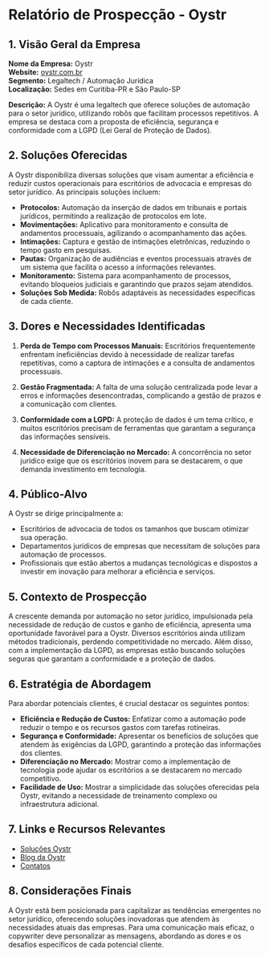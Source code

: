 # Relatório de Prospecção - Oystr

## 1. **Visão Geral da Empresa**

**Nome da Empresa:** Oystr  
**Website:** [oystr.com.br](https://www.oystr.com.br)  
**Segmento:** Legaltech / Automação Jurídica  
**Localização:** Sedes em Curitiba-PR e São Paulo-SP  

**Descrição:** A Oystr é uma legaltech que oferece soluções de automação para o setor jurídico, utilizando robôs que facilitam processos repetitivos. A empresa se destaca com a proposta de eficiência, segurança e conformidade com a LGPD (Lei Geral de Proteção de Dados).

## 2. **Soluções Oferecidas**

A Oystr disponibiliza diversas soluções que visam aumentar a eficiência e reduzir custos operacionais para escritórios de advocacia e empresas do setor jurídico. As principais soluções incluem:

- **Protocolos:** Automação da inserção de dados em tribunais e portais jurídicos, permitindo a realização de protocolos em lote.
- **Movimentações:** Aplicativo para monitoramento e consulta de andamentos processuais, agilizando o acompanhamento das ações.
- **Intimações:** Captura e gestão de intimações eletrônicas, reduzindo o tempo gasto em pesquisas.
- **Pautas:** Organização de audiências e eventos processuais através de um sistema que facilita o acesso a informações relevantes.
- **Monitoramento:** Sistema para acompanhamento de processos, evitando bloqueios judiciais e garantindo que prazos sejam atendidos.
- **Soluções Sob Medida:** Robôs adaptáveis às necessidades específicas de cada cliente.

## 3. **Dores e Necessidades Identificadas**

1. **Perda de Tempo com Processos Manuais:** Escritórios frequentemente enfrentam ineficiências devido à necessidade de realizar tarefas repetitivas, como a captura de intimações e a consulta de andamentos processuais.

2. **Gestão Fragmentada:** A falta de uma solução centralizada pode levar a erros e informações desencontradas, complicando a gestão de prazos e a comunicação com clientes.

3. **Conformidade com a LGPD:** A proteção de dados é um tema crítico, e muitos escritórios precisam de ferramentas que garantam a segurança das informações sensíveis.

4. **Necessidade de Diferenciação no Mercado:** A concorrência no setor jurídico exige que os escritórios inovem para se destacarem, o que demanda investimento em tecnologia.

## 4. **Público-Alvo**

A Oystr se dirige principalmente a:
- Escritórios de advocacia de todos os tamanhos que buscam otimizar sua operação.
- Departamentos jurídicos de empresas que necessitam de soluções para automação de processos.
- Profissionais que estão abertos a mudanças tecnológicas e dispostos a investir em inovação para melhorar a eficiência e serviços.

## 5. **Contexto de Prospecção**

A crescente demanda por automação no setor jurídico, impulsionada pela necessidade de redução de custos e ganho de eficiência, apresenta uma oportunidade favorável para a Oystr. Diversos escritórios ainda utilizam métodos tradicionais, perdendo competitividade no mercado. Além disso, com a implementação da LGPD, as empresas estão buscando soluções seguras que garantam a conformidade e a proteção de dados.

## 6. **Estratégia de Abordagem**

Para abordar potenciais clientes, é crucial destacar os seguintes pontos:

- **Eficiência e Redução de Custos:** Enfatizar como a automação pode reduzir o tempo e os recursos gastos com tarefas rotineiras.
- **Segurança e Conformidade:** Apresentar os benefícios de soluções que atendem às exigências da LGPD, garantindo a proteção das informações dos clientes.
- **Diferenciação no Mercado:** Mostrar como a implementação de tecnologia pode ajudar os escritórios a se destacarem no mercado competitivo.
- **Facilidade de Uso:** Mostrar a simplicidade das soluções oferecidas pela Oystr, evitando a necessidade de treinamento complexo ou infraestrutura adicional.

## 7. **Links e Recursos Relevantes**

- [Soluções Oystr](https://oystr.com.br/solucoes)
- [Blog da Oystr](https://oystr.com.br/nosso-blog)
- [Contatos](https://oystr.com.br/novo-contato)

## 8. **Considerações Finais**

A Oystr está bem posicionada para capitalizar as tendências emergentes no setor jurídico, oferecendo soluções inovadoras que atendem às necessidades atuais das empresas. Para uma comunicação mais eficaz, o copywriter deve personalizar as mensagens, abordando as dores e os desafios específicos de cada potencial cliente.